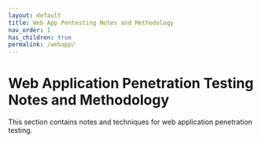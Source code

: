 ```yaml
---
layout: default
title: Web App Pentesting Notes and Methodology
nav_order: 1
has_children: true
permalink: /webapp/
---
```


# Web Application Penetration Testing Notes and Methodology

This section contains notes and techniques for web application penetration testing.
